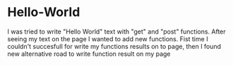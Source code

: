 # Hello-World
I was tried to write "Hello World" text with "get" and "post" functions. 
After seeing my text on the page I wanted to add new functions. 
Fist time I couldn't succesfull for write my functions results on to page, 
then I found new alternative road to write function result on my page
